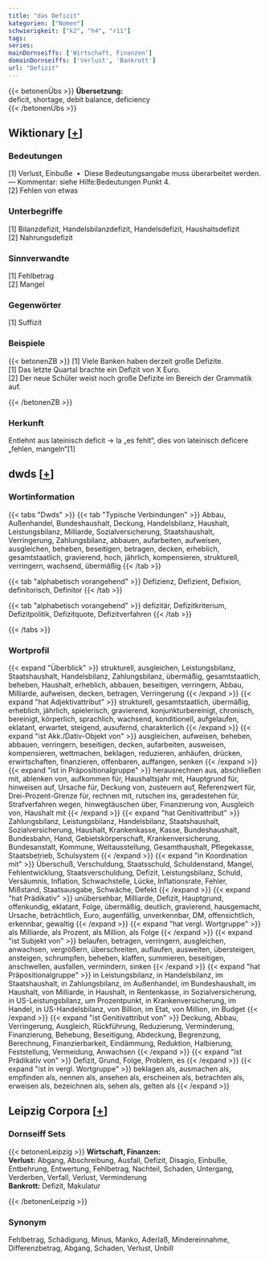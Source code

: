 ```yaml
---
title: "das Defizit"
kategorien: ["Nomen"]
schwierigkeit: ["k2", "h4", "r11"]
tags:
series:
mainDornseiffs: ['Wirtschaft, Finanzen']
domainDornseiffs: ['Verlust', 'Bankrott']
url: "Defizit"
---
```


{{< betonenÜbs >}}
**Übersetzung:**  
deficit, shortage, debit balance, deficiency  
{{< /betonenÜbs >}}

## Wiktionary [[+](https://de.wiktionary.org/wiki/Defizit)]

### Bedeutungen
[1] Verlust, Einbuße  •  Diese Bedeutungsangabe muss überarbeitet werden. — Kommentar: siehe Hilfe:Bedeutungen Punkt 4.  
[2] Fehlen von etwas  

### Unterbegriffe
[1] Bilanzdefizit, Handelsbilanzdefizit, Handelsdefizit, Haushaltsdefizit  
[2] Nahrungsdefizit  

### Sinnverwandte
[1] Fehlbetrag  
[2] Mangel  

### Gegenwörter
[1] Suffizit  

### Beispiele
{{< betonenZB >}}
[1] Viele Banken haben derzeit große Defizite.  
[1] Das letzte Quartal brachte ein Defizit von X Euro.  
[2] Der neue Schüler weist noch große Defizite im Bereich der Grammatik auf.  

{{< /betonenZB >}}
### Herkunft
Entlehnt aus lateinisch deficit → la „es fehlt“, dies von lateinisch deficere „fehlen, mangeln“[1]  



## dwds [[+](https://www.dwds.de/wb/Defizit)]

### Wortinformation
{{< tabs "Dwds" >}}
{{< tab "Typische Verbindungen" >}}
Abbau, Außenhandel, Bundeshaushalt, Deckung, Handelsbilanz, Haushalt, Leistungsbilanz, Milliarde, Sozialversicherung, Staatshaushalt, Verringerung, Zahlungsbilanz, abbauen, aufarbeiten, aufweisen, ausgleichen, beheben, beseitigen, betragen, decken, erheblich, gesamtstaatlich, gravierend, hoch, jährlich, kompensieren, strukturell, verringern, wachsend, übermäßig
{{< /tab >}}

{{< tab "alphabetisch vorangehend" >}}
Defizienz, Defizient, Defixion, definitorisch, Definitor
{{< /tab >}}

{{< tab "alphabetisch vorangehend" >}}
defizitär, Defizitkriterium, Defizitpolitik, Defizitquote, Defizitverfahren
{{< /tab >}}

{{< /tabs >}}

### Wortprofil
{{< expand "Überblick" >}} strukturell, ausgleichen, Leistungsbilanz, Staatshaushalt, Handelsbilanz, Zahlungsbilanz, übermäßig, gesamtstaatlich, beheben, Haushalt, erheblich, abbauen, beseitigen, verringern, Abbau, Milliarde, aufweisen, decken, betragen, Verringerung {{< /expand >}}
{{< expand "hat Adjektivattribut" >}} strukturell, gesamtstaatlich, übermäßig, erheblich, jährlich, spielerisch, gravierend, konjunkturbereinigt, chronisch, bereinigt, körperlich, sprachlich, wachsend, konditionell, aufgelaufen, eklatant, erwartet, steigend, ausufernd, charakterlich {{< /expand >}}
{{< expand "ist Akk./Dativ-Objekt von" >}} ausgleichen, aufweisen, beheben, abbauen, verringern, beseitigen, decken, aufarbeiten, ausweisen, kompensieren, wettmachen, beklagen, reduzieren, anhäufen, drücken, erwirtschaften, finanzieren, offenbaren, auffangen, senken {{< /expand >}}
{{< expand "ist in Präpositionalgruppe" >}} herausrechnen aus, abschließen mit, ablenken von, aufkommen für, Haushaltsjahr mit, Hauptgrund für, hinweisen auf, Ursache für, Deckung von, zusteuern auf, Referenzwert für, Drei-Prozent-Grenze für, rechnen mit, rutschen ins, geradestehen für, Strafverfahren wegen, hinwegtäuschen über, Finanzierung von, Ausgleich von, Haushalt mit {{< /expand >}}
{{< expand "hat Genitivattribut" >}} Zahlungsbilanz, Leistungsbilanz, Handelsbilanz, Staatshaushalt, Sozialversicherung, Haushalt, Krankenkasse, Kasse, Bundeshaushalt, Bundesbahn, Hand, Gebietskörperschaft, Krankenversicherung, Bundesanstalt, Kommune, Weltausstellung, Gesamthaushalt, Pflegekasse, Staatsbetrieb, Schulsystem {{< /expand >}}
{{< expand "in Koordination mit" >}} Überschuß, Verschuldung, Staatsschuld, Schuldenstand, Mangel, Fehlentwicklung, Staatsverschuldung, Defizit, Leistungsbilanz, Schuld, Versäumnis, Inflation, Schwachstelle, Lücke, Inflationsrate, Fehler, Mißstand, Staatsausgabe, Schwäche, Defekt {{< /expand >}}
{{< expand "hat Prädikativ" >}} unübersehbar, Milliarde, Defizit, Hauptgrund, offenkundig, eklatant, Folge, übermäßig, deutlich, gravierend, hausgemacht, Ursache, beträchtlich, Euro, augenfällig, unverkennbar, DM, offensichtlich, erkennbar, gewaltig {{< /expand >}}
{{< expand "hat vergl. Wortgruppe" >}} als Milliarde, als Prozent, als Million, als Folge {{< /expand >}}
{{< expand "ist Subjekt von" >}} belaufen, betragen, verringern, ausgleichen, anwachsen, vergrößern, überschreiten, auflaufen, ausweiten, übersteigen, ansteigen, schrumpfen, beheben, klaffen, summieren, beseitigen, anschwellen, ausfallen, vermindern, sinken {{< /expand >}}
{{< expand "hat Präpositionalgruppe" >}} in Leistungsbilanz, in Handelsbilanz, im Staatshaushalt, in Zahlungsbilanz, im Außenhandel, im Bundeshaushalt, im Haushalt, von Milliarde, in Haushalt, in Rentenkasse, in Sozialversicherung, in US-Leistungsbilanz, um Prozentpunkt, in Krankenversicherung, im Handel, in US-Handelsbilanz, von Billion, im Etat, von Million, im Budget {{< /expand >}}
{{< expand "ist Genitivattribut von" >}} Deckung, Abbau, Verringerung, Ausgleich, Rückführung, Reduzierung, Verminderung, Finanzierung, Behebung, Beseitigung, Abdeckung, Begrenzung, Berechnung, Finanzierbarkeit, Eindämmung, Reduktion, Halbierung, Feststellung, Vermeidung, Anwachsen {{< /expand >}}
{{< expand "ist Prädikativ von" >}} Defizit, Grund, Folge, Problem, es {{< /expand >}}
{{< expand "ist in vergl. Wortgruppe" >}} beklagen als, ausmachen als, empfinden als, nennen als, ansehen als, erscheinen als, betrachten als, erweisen als, bezeichnen als, sehen als, gelten als {{< /expand >}}

## Leipzig Corpora [[+](https://corpora.uni-leipzig.de/en/res?word=Defizit&corpusId=deu_newscrawl-public_2018)]

### Dornseiff Sets
{{< betonenLeipzig >}}
**Wirtschaft, Finanzen:**  
**Verlust:** Abgang, Abschreibung, Ausfall, Defizit, Disagio, Einbuße, Entbehrung, Entwertung, Fehlbetrag, Nachteil, Schaden, Untergang, Verderben, Verfall, Verlust, Verminderung  
**Bankrott:** Defizit, Makulatur  

{{< /betonenLeipzig >}}

### Synonym
Fehlbetrag, Schädigung, Minus, Manko, Aderlaß, Mindereinnahme, Differenzbetrag, Abgang, Schaden, Verlust, Unbill

